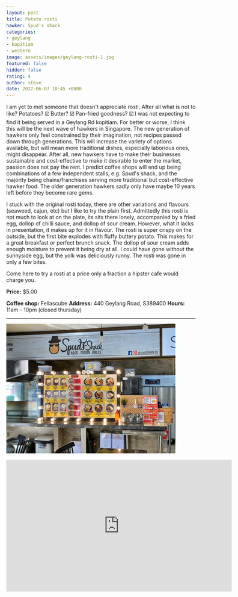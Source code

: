 ```yaml
---
layout: post
title: Potato rosti
hawker: Spud's shack
categories:
- geylang
- kopitiam
- western
image: assets/images/geylang-rosti-1.jpg
featured: false
hidden: false
rating: 4
author: steve
date: 2022-06-07 10:45 +0800
---
```

I am yet to met someone that doesn't appreciate rosti. After all what is not to like? Potatoes? ☑️ Butter? ☑️  Pan-fried goodness? ☑️  I was not expecting to find it being served in a Geylang Rd kopitiam. For better or worse, I think this will be the next wave of hawkers in Singapore. The new generation of hawkers only feel constrained by their imagination, not recipes passed down through generations. This will increase the variety of options available, but will mean more traditional dishes, especially laborious ones, might disappear. After all, new hawkers have to make their businesses sustainable and cost-effective to make it desirable to enter the market, passion does not pay the rent. I predict coffee shops will end up being combinations of a few independent stalls, e.g. Spud's shack, and the majority being chains/franchises serving more traditional but cost-effective hawker food. The older generation hawkers sadly only have maybe 10 years left before they become rare gems.

I stuck with the original rosti today, there are other variations and flavours (seaweed, cajun, etc) but I like to try the plain first. Admittedly this rosti is not much to look at on the plate, its sits there lonely, accompanied by a fried egg, dollop of chilli sauce, and dollop of sour cream. However, what it lacks in presentation, it makes up for it in flavour. The rosti is super crispy on the outside, but the first bite explodes with fluffy buttery potato. This makes for a great breakfast or perfect brunch snack. The dollop of sour cream adds enough moisture to prevent it being dry at all. I could have gone without the sunnyside egg, but the yolk was deliciously runny. The rosti was gone in only a few bites.

Come here to try a rosti at a price only a fraction a hipster cafe would charge you.

**Price:** $5.00  

**Coffee shop:** Fellascube
**Address:** 440 Geylang Road, S389400
**Hours:** 11am - 10pm (closed thursday)  

***  

![Spud's shack hawker stall](/assets/images/geylang-rosti-2.jpg "Spud's shack hawker stall")

<iframe src="https://www.google.com/maps/embed?pb=!1m18!1m12!1m3!1d3988.7703869224847!2d103.88119731453853!3d1.3132197990422039!2m3!1f0!2f0!3f0!3m2!1i1024!2i768!4f13.1!3m3!1m2!1s0x31da194d15ab2e7f%3A0x3db34c6eed9f5c87!2sFellasCube!5e0!3m2!1sen!2ssg!4v1654569742519!5m2!1sen!2ssg" width="600" height="350" style="border:0;" allowfullscreen="" loading="lazy" referrerpolicy="no-referrer-when-downgrade"></iframe>